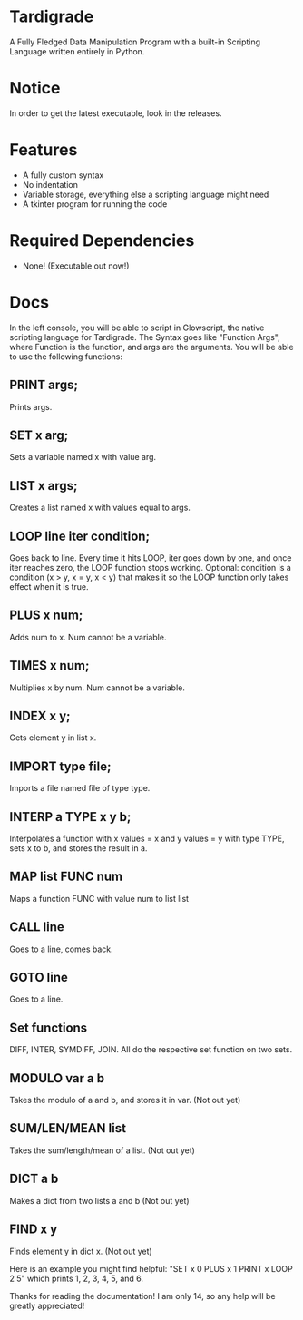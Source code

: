 # Tardigrade
A Fully Fledged Data Manipulation Program with a built-in Scripting Language written entirely in Python.

# Notice
In order to get the latest executable, look in the releases.

# Features
- A fully custom syntax
- No indentation
- Variable storage, everything else a scripting language might need
- A tkinter program for running the code

# Required Dependencies
- None! (Executable out now!)

# Docs

In the left console, you will be able to script in Glowscript, the native scripting language for Tardigrade. The Syntax goes like "Function Args", where Function is the function, and args are the arguments. You will be able to use the following functions:

## PRINT args; 
Prints args.
## SET x arg; 
Sets a variable named x with value arg.
## LIST x args; 
Creates a list named x with values equal to args.
## LOOP line iter condition; 
Goes back to line. Every time it hits LOOP, iter goes down by one, and once iter reaches zero, the LOOP function stops working. Optional: condition is a condition (x > y, x = y, x < y) that makes it so the LOOP function only takes effect when it is true.
## PLUS x num;
Adds num to x. Num cannot be a variable.
## TIMES x num;
Multiplies x by num. Num cannot be a variable.
## INDEX x y; 
Gets element y in list x.
## IMPORT type file;
Imports a file named file of type type.
## INTERP a TYPE x y b;
Interpolates a function with x values = x and y values = y with type TYPE, sets x to b, and stores the result in a.
## MAP list FUNC num
Maps a function FUNC with value num to list list
## CALL line
Goes to a line, comes back.
## GOTO line
Goes to a line.
## Set functions
DIFF, INTER, SYMDIFF, JOIN. All do the respective set function on two sets.
## MODULO var a b
Takes the modulo of a and b, and stores it in var.
(Not out yet)
## SUM/LEN/MEAN list
Takes the sum/length/mean of a list.
(Not out yet)
## DICT a b
Makes a dict from two lists a and b
(Not out yet)
## FIND x y
Finds element y in dict x.
(Not out yet)

Here is an example you might find helpful:
"SET x 0
PLUS x 1
PRINT x
LOOP 2 5"
which prints 1, 2, 3, 4, 5, and 6.

Thanks for reading the documentation! I am only 14, so any help will be greatly appreciated!

